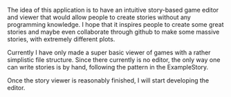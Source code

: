 The idea of this application is to have an intuitive story-based game editor and viewer that would allow people to create stories without any programming knowledge. I hope that it inspires people to create some great stories and maybe even collaborate through github to make some massive stories, with extremely different plots.

Currently I have only made a super basic viewer of games with a rather simplistic file structure. Since there currently is no editor, the only way one can write stories is by hand, following the pattern in the ExampleStory.

Once the story viewer is reasonably finished, I will start developing the editor.